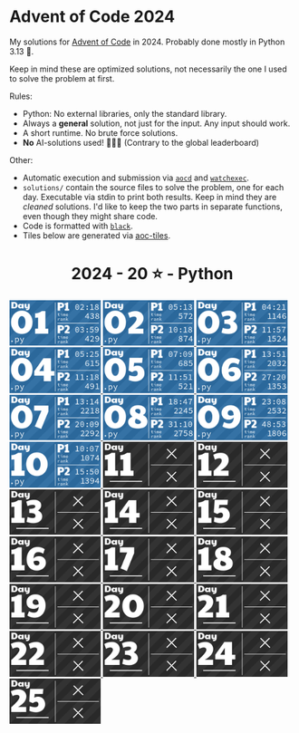 # Advent of Code 2024

My solutions for [Advent of Code](https://adventofcode.com/2024) in 2024. Probably done mostly in Python 3.13 🐍.

Keep in mind these are optimized solutions, not necessarily the one I used to solve the problem at first.

Rules:

- Python: No external libraries, only the standard library.
- Always a **general** solution, not just for the input. Any input should work.
- A short runtime. No brute force solutions.
- **No** AI-solutions used! 🙅🏽‍♂️ (Contrary to the global leaderboard)

Other:

- Automatic execution and submission via [`aocd`](https://github.com/wimglenn/advent-of-code-data) and [`watchexec`](https://watchexec.github.io/).
- `solutions/` contain the source files to solve the problem, one for each day. Executable via stdin to print both results. Keep in mind they are _cleaned_ solutions. I'd like to keep the two parts in separate functions, even though they might share code.
- Code is formatted with [`black`](https://github.com/psf/black).
- Tiles below are generated via [aoc-tiles](https://github.com/LiquidFun/aoc_tiles).

<!-- AOC TILES BEGIN -->
<h1 align="center">
  2024 - 20 ⭐ - Python
</h1>
<a href="solutions/day01.py">
  <img src=".aoc_tiles/tiles/2024/01.png" width="161px">
</a>
<a href="solutions/day02.py">
  <img src=".aoc_tiles/tiles/2024/02.png" width="161px">
</a>
<a href="solutions/day03.py">
  <img src=".aoc_tiles/tiles/2024/03.png" width="161px">
</a>
<a href="solutions/day04.py">
  <img src=".aoc_tiles/tiles/2024/04.png" width="161px">
</a>
<a href="solutions/day05.py">
  <img src=".aoc_tiles/tiles/2024/05.png" width="161px">
</a>
<a href="solutions/day06.py">
  <img src=".aoc_tiles/tiles/2024/06.png" width="161px">
</a>
<a href="solutions/day07.py">
  <img src=".aoc_tiles/tiles/2024/07.png" width="161px">
</a>
<a href="solutions/day08.py">
  <img src=".aoc_tiles/tiles/2024/08.png" width="161px">
</a>
<a href="solutions/day09.py">
  <img src=".aoc_tiles/tiles/2024/09.png" width="161px">
</a>
<a href="solutions/day10.py">
  <img src=".aoc_tiles/tiles/2024/10.png" width="161px">
</a>
<a href="None">
  <img src=".aoc_tiles/tiles/2024/11.png" width="161px">
</a>
<a href="None">
  <img src=".aoc_tiles/tiles/2024/12.png" width="161px">
</a>
<a href="None">
  <img src=".aoc_tiles/tiles/2024/13.png" width="161px">
</a>
<a href="None">
  <img src=".aoc_tiles/tiles/2024/14.png" width="161px">
</a>
<a href="None">
  <img src=".aoc_tiles/tiles/2024/15.png" width="161px">
</a>
<a href="None">
  <img src=".aoc_tiles/tiles/2024/16.png" width="161px">
</a>
<a href="None">
  <img src=".aoc_tiles/tiles/2024/17.png" width="161px">
</a>
<a href="None">
  <img src=".aoc_tiles/tiles/2024/18.png" width="161px">
</a>
<a href="None">
  <img src=".aoc_tiles/tiles/2024/19.png" width="161px">
</a>
<a href="None">
  <img src=".aoc_tiles/tiles/2024/20.png" width="161px">
</a>
<a href="None">
  <img src=".aoc_tiles/tiles/2024/21.png" width="161px">
</a>
<a href="None">
  <img src=".aoc_tiles/tiles/2024/22.png" width="161px">
</a>
<a href="None">
  <img src=".aoc_tiles/tiles/2024/23.png" width="161px">
</a>
<a href="None">
  <img src=".aoc_tiles/tiles/2024/24.png" width="161px">
</a>
<a href="None">
  <img src=".aoc_tiles/tiles/2024/25.png" width="161px">
</a>
<!-- AOC TILES END -->